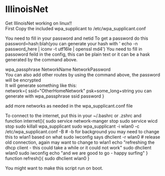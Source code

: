 IllinoisNet
===========

Get IllinoisNet working on linux!!  
First Copy the included wpa_supplicant to /etc/wpa_supplicant.conf  

You need to fill in your password and netid
To get a password do this
    password=hash:blah(you can generate your hash with ' echo -n password_here | iconv -t utf16le | openssl md4')
You need to fill in passoword feild in the config, this can be plain text or it can be a hask generated by the command above.

wpa_passphrase NetworkName NetworkPassword  
You can also add other routes by using the command above, the password will be encrypted  
It will generate something like this:  
    network={
    	ssid="OtherHomeNetwork"
    	psk=some_long+string you can generate with wpa_passphrase ssid password
    }

add more networks as needed in the wpa_supplicant.conf file  

To connect to the internet, put this in your ~/.bashrc or .zshrc and   
    function internet(){
      sudo service network-manger stop
      sudo service wicd stop
      sudo killall wpa_supplicant
      sudo wpa_supplicant -i wlan0 -c /etc/wpa_supplicant.conf -B # -b for background you may need to change this to wlan1 based on what sudo iwconfig says
      dhclient -r wlan0 # release old connection, again may want to change to wlan1
      echo "refreshing the dhcp client - this could take a while or it could not work"
      sudo dhclient wlan0
      sudo iwconfig
      echo "and we are good to go - happy surfing"
    }
    function refresh(){
      sudo dhclient wlan0
    }

You might want to make this script run on boot.
